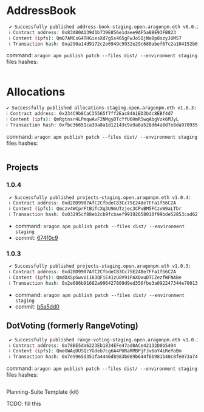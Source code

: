 # AddressBook

```sh
 ✔ Successfully published address-book-staging.open.aragonpm.eth v6.0.2:
 ℹ Contract address: 0x83A80A139d1b739E856e1daee9AF5aBBE93FB823
 ℹ Content (ipfs): QmQ7AMCsG4THGiesXd7g5s465gFwJoSQjNe8p8szyJUMS7
 ℹ Transaction hash: 0xa290a14d9172c2e6949c9932e29c680abef67c2a104152b6519cb5100dab7d71
```

command: `aragon apm publish patch --files dist/ --environment staging`
files hashes:

```sh

```

# Allocations

```sh
✔ Successfully published allocations-staging.open.aragonpm.eth v1.0.3:
ℹ Contract address: 0x234C9b8CaC35565f7ff2Eac84A1ED3bdc8EBf4d7
ℹ Content (ipfs): QmRgtnsr4LPmqwAvF2NMgyDTcYfU6HmR5wqAbgVzk6MJyL
ℹ Transaction hash: 0xfbc36651ca39a8a1d12143c9a9a6a528d64a8d7e8da970935e4c0900152a8e77
```

command: `aragon apm publish patch --files dist/ --environment staging`
files hashes:

```sh

```

## Projects

### 1.0.4

```sh
 ✔ Successfully published projects-staging.open.aragonpm.eth v1.0.4:
 ℹ Contract address: 0xd20D9907AfC2CfbdeC83Cc75E248e7FFa1f56C2A
 ℹ Content (ipfs): Qmczv4WCprFtBiTcXq3U9mUTzjec3CPvBM5FCzvW9aLTbr
 ℹ Transaction hash: 0x03295cf88eb2cb9fcbaef99192658010f99bde52853cad62ba4f683121c22a38
```

- command: `aragon apm publish patch --files dist/ --environment staging`
- commit: [674f0c9](https://github.com/AutarkLabs/planning-suite/commit/674f0c9db6ae89ef9aa6686b28963eb048f0fb1f)

### 1.0.3

```sh
 ✔ Successfully published projects-staging.open.aragonpm.eth v1.0.3:
 ℹ Contract address: 0xd20D9907AfC2CfbdeC83Cc75E248e7FFa1f56C2A
 ℹ Content (ipfs): QmdDXSpGwvVi163QFiE41zU8V9iPAXQxuDTCZezfWFNABe
 ℹ Transaction hash: 0x2e686b91682a996427809d9ed356fbe3a092247344e7001386f19bdc8964a026
```

- command: `aragon apm publish patch --files dist/ --environment staging`
- commit: [b5a5dd0](https://github.com/AutarkLabs/planning-suite/commit/b5a5dd0685e0a66e8124c9901e4f1f6249ed0d11)

## DotVoting (formerly RangeVoting)

```sh
 ✔ Successfully published range-voting-staging.open.aragonpm.eth v1.0.3:
 ℹ Contract address: 0x78BE5da6223Eb1834EFe47ad0ACe42132D0b5494
 ℹ Content (ipfs): QmeGWAqDUSQcYGdeb7cg6A4PURaRMBPjFJv6oY4iReYoBm
 ℹ Transaction hash: 0x7e9965d351fa4446d8983b089b644f6b981b40c8fe073a74c2fcac7e8bde2d7f
```

command: `aragon apm publish patch --files dist/ --environment staging`
files hashes:

```sh


```

Planning-Suite Template (kit)

TODO: fill this
